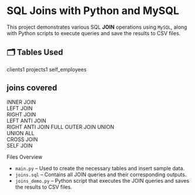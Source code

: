# SQL Joins with Python and MySQL

This project demonstrates various SQL **JOIN** operations using `MySQL`, along with Python scripts to execute queries and save the results to CSV files.

## 🗂️ Tables Used
clients1
projects1
self_employees

## joins covered 

INNER JOIN	
LEFT JOIN	
RIGHT JOIN	
LEFT ANTI JOIN	
RIGHT ANTI JOIN	
FULL OUTER JOIN	
UNION	
UNION ALL	
CROSS JOIN	
SELF JOIN

Files Overview

- `main.py` – Used to create the necessary tables and insert sample data.
- `joins.sql` – Contains all JOIN queries and their corresponding outputs.
- `joins_demo.py` – Python script that executes the JOIN queries and saves the results to CSV files.
